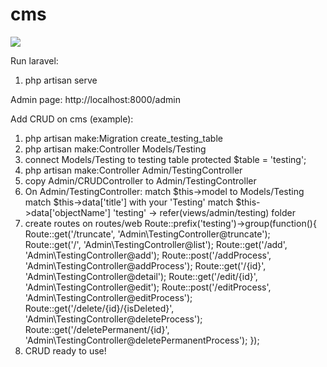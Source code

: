 # cms

<img src="https://image.ibb.co/drFTeS/cms.png"></img>

Run laravel:
1. php artisan serve

Admin page:
http://localhost:8000/admin

Add CRUD on cms (example):
1. php artisan make:Migration create_testing_table
2. php artisan make:Controller Models/Testing
3. connect Models/Testing to testing table
   protected $table = 'testing';
1. php artisan make:Controller Admin/TestingController
2. copy Admin/CRUDController to Admin/TestingController
3. On Admin/TestingController:
   match $this->model to Models/Testing
   match $this->data['title'] with your 'Testing'
   match $this->data['objectName'] 'testing' -> refer(views/admin/testing) folder
4. create routes on routes/web
	Route::prefix('testing')->group(function(){
	    Route::get('/truncate', 'Admin\TestingController@truncate');
        Route::get('/', 'Admin\TestingController@list');
        Route::get('/add', 'Admin\TestingController@add');
        Route::post('/addProcess', 'Admin\TestingController@addProcess');
        Route::get('/{id}', 'Admin\TestingController@detail');
        Route::get('/edit/{id}', 'Admin\TestingController@edit');
        Route::post('/editProcess', 'Admin\TestingController@editProcess');
        Route::get('/delete/{id}/{isDeleted}', 'Admin\TestingController@deleteProcess');
        Route::get('/deletePermanent/{id}', 'Admin\TestingController@deletePermanentProcess');
    });
5. CRUD ready to use!